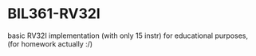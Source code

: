 # BIL361-RV32I
basic RV32I implementation (with only 15 instr) for educational purposes, (for homework actually :/)
